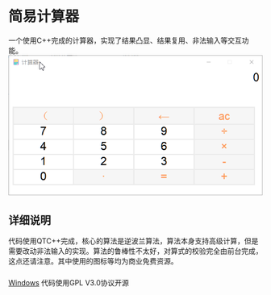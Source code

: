 # 简易计算器
一个使用C++完成的计算器，实现了结果凸显、结果复用、非法输入等交互功能。
![](screenshot.gif)
## 详细说明
代码使用QTC++完成，核心的算法是逆波兰算法，算法本身支持高级计算，但是需要改动非法输入的实现。算法的鲁棒性不太好，对算式的校验完全由前台完成，这点还请注意。其中使用的图标等均为商业免费资源。
###
[Windows](https://github.com/hoixding/simple-caculator/blob/master/%E8%AE%A1%E7%AE%97%E5%99%A8.exe)
代码使用GPL V3.0协议开源


